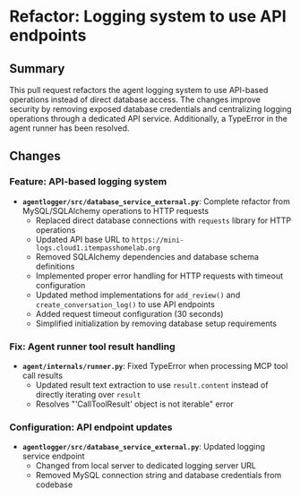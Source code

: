 # Refactor: Logging system to use API endpoints

## Summary

This pull request refactors the agent logging system to use API-based operations instead of direct database access. The changes improve security by removing exposed database credentials and centralizing logging operations through a dedicated API service. Additionally, a TypeError in the agent runner has been resolved.

## Changes

### Feature: API-based logging system
- **`agentlogger/src/database_service_external.py`**: Complete refactor from MySQL/SQLAlchemy operations to HTTP requests
  - Replaced direct database connections with `requests` library for HTTP operations
  - Updated API base URL to `https://mini-logs.cloud1.itempasshomelab.org`
  - Removed SQLAlchemy dependencies and database schema definitions
  - Implemented proper error handling for HTTP requests with timeout configuration
  - Updated method implementations for `add_review()` and `create_conversation_log()` to use API endpoints
  - Added request timeout configuration (30 seconds)
  - Simplified initialization by removing database setup requirements

### Fix: Agent runner tool result handling
- **`agent/internals/runner.py`**: Fixed TypeError when processing MCP tool call results
  - Updated result text extraction to use `result.content` instead of directly iterating over `result`
  - Resolves "'CallToolResult' object is not iterable" error

### Configuration: API endpoint updates
- **`agentlogger/src/database_service_external.py`**: Updated logging service endpoint
  - Changed from local server to dedicated logging server URL
  - Removed MySQL connection string and database credentials from codebase 